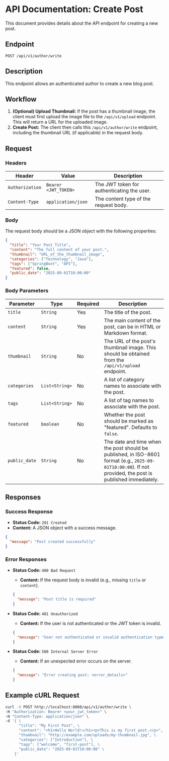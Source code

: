 # API Documentation: Create Post

This document provides details about the API endpoint for creating a new post.

## Endpoint

`POST /api/v1/author/write`

## Description

This endpoint allows an authenticated author to create a new blog post.

## Workflow

1.  **(Optional) Upload Thumbnail:** If the post has a thumbnail image, the client must first upload the image file to the `/api/v1/upload` endpoint. This will return a URL for the uploaded image.
2.  **Create Post:** The client then calls this `/api/v1/author/write` endpoint, including the thumbnail URL (if applicable) in the request body.

## Request

### Headers

| Header        | Value              | Description                               |
| ------------- | ------------------ | ----------------------------------------- |
| `Authorization` | `Bearer <JWT_TOKEN>` | The JWT token for authenticating the user. |
| `Content-Type`  | `application/json` | The content type of the request body.     |

### Body

The request body should be a JSON object with the following properties:

```json
{
  "title": "Your Post Title",
  "content": "The full content of your post.",
  "thumbnail": "URL_of_the_thumbnail_image",
  "categories": ["Technology", "Java"],
  "tags": ["SpringBoot", "API"],
  "featured": false,
  "public_date": "2025-09-01T10:00:00"
}
```

### Body Parameters

| Parameter    | Type      | Required | Description                                                                                               |
| ------------ | --------- | -------- | --------------------------------------------------------------------------------------------------------- |
| `title`      | `String`  | Yes      | The title of the post.                                                                                    |
| `content`    | `String`  | Yes      | The main content of the post, can be in HTML or Markdown format.                                          |
| `thumbnail`  | `String`  | No       | The URL of the post's thumbnail image. This should be obtained from the `/api/v1/upload` endpoint.        |
| `categories` | `List<String>` | No       | A list of category names to associate with the post.                                                      |
| `tags`       | `List<String>` | No       | A list of tag names to associate with the post.                                                           |
| `featured`   | `boolean` | No       | Whether the post should be marked as "featured". Defaults to `false`.                                     |
| `public_date`| `String`  | No       | The date and time when the post should be published, in ISO-8601 format (e.g., `2025-09-01T10:00:00`). If not provided, the post is published immediately. |

## Responses

### Success Response

- **Status Code:** `201 Created`
- **Content:** A JSON object with a success message.

```json
{
  "message": "Post created successfully"
}
```

### Error Responses

- **Status Code:** `400 Bad Request`
  - **Content:** If the request body is invalid (e.g., missing `title` or `content`).
  ```json
  {
    "message": "Post title is required"
  }
  ```

- **Status Code:** `401 Unauthorized`
  - **Content:** If the user is not authenticated or the JWT token is invalid.
  ```json
  {
    "message": "User not authenticated or invalid authentication type"
  }
  ```

- **Status Code:** `500 Internal Server Error`
  - **Content:** If an unexpected error occurs on the server.
  ```json
  {
    "message": "Error creating post: <error_details>"
  }
  ```

## Example cURL Request

```bash
curl -X POST http://localhost:8080/api/v1/author/write \
-H "Authorization: Bearer <your_jwt_token>" \
-H "Content-Type: application/json" \
-d '{ \
      "title": "My First Post", \
      "content": "<h1>Hello World!</h1><p>This is my first post.</p>", \
      "thumbnail": "http://example.com/uploads/my-thumbnail.jpg", \
      "categories": ["Introduction"], \
      "tags": ["welcome", "first-post"], \
      "public_date": "2025-09-01T10:00:00" \
    }'
```

